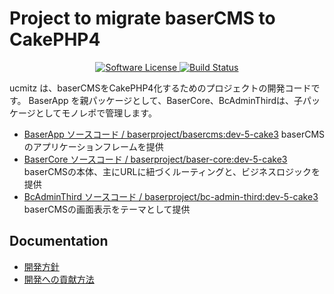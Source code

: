 # Project to migrate baserCMS to CakePHP4

<p align="center">
    <a href="LICENSE" target="_blank">
        <img alt="Software License" src="https://img.shields.io/badge/license-MIT-brightgreen.svg?style=flat-square">
    </a>
    <a href="https://travis-ci.org/baserproject/basercms" target="_blank">
        <img alt="Build Status" src="https://travis-ci.org/baserproject/ucmitz.svg?branch=dev">
    </a>
</p>

ucmitz は、baserCMSをCakePHP4化するためのプロジェクトの開発コードです。
BaserApp を親パッケージとして、BaserCore、BcAdminThirdは、子パッケージとしてモノレポで管理します。
- [BaserApp ソースコード / baserproject/basercms:dev-5-cake3](https://github.com/baserproject/ucmitz/tree/dev)
baserCMSのアプリケーションフレームを提供
- [BaserCore ソースコード / baserproject/baser-core:dev-5-cake3](https://github.com/baserproject/baser-core/tree/dev-5-cake3)
baserCMSの本体、主にURLに紐づくルーティングと、ビジネスロジックを提供
- [BcAdminThird ソースコード / baserproject/bc-admin-third:dev-5-cake3](https://github.com/baserproject/bc-admin-third/tree/dev-5-cake3)
baserCMSの画面表示をテーマとして提供

## Documentation
- [開発方針](https://docs.google.com/document/d/1QAmScc65CwMyn8QuwWKE9q_8HnSKcW9oefI9RrHoUYY/edit)
- [開発への貢献方法](https://github.com/baserproject/ucmitz/blob/dev/CONTRIBUTING.md)
